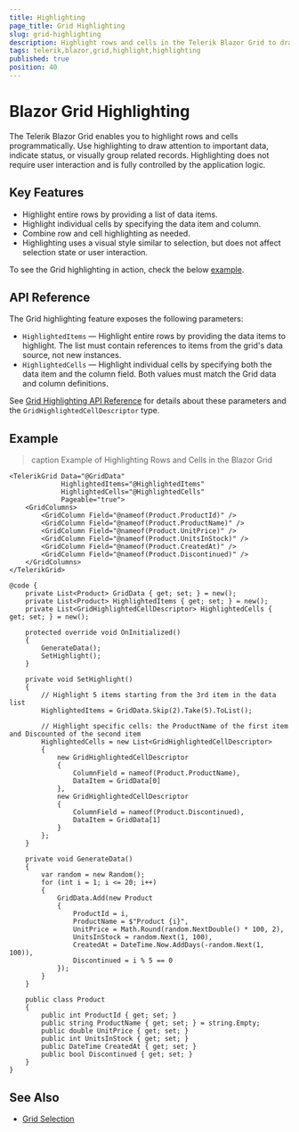 ```yaml
---
title: Highlighting
page_title: Grid Highlighting
slug: grid-highlighting
description: Highlight rows and cells in the Telerik Blazor Grid to draw attention to important data.
tags: telerik,blazor,grid,highlight,highlighting
published: true
position: 40
---
```


# Blazor Grid Highlighting

The Telerik Blazor Grid enables you to highlight rows and cells programmatically. Use highlighting to draw attention to important data, indicate status, or visually group related records. Highlighting does not require user interaction and is fully controlled by the application logic.

## Key Features

* Highlight entire rows by providing a list of data items.
* Highlight individual cells by specifying the data item and column.
* Combine row and cell highlighting as needed.
* Highlighting uses a visual style similar to selection, but does not affect selection state or user interaction.

To see the Grid highlighting in action, check the below [example](#example).

## API Reference

The Grid highlighting feature exposes the following parameters:

- `HighlightedItems` — Highlight entire rows by providing the data items to highlight. The list must contain references to items from the grid's data source, not new instances.
- `HighlightedCells` — Highlight individual cells by specifying both the data item and the column field. Both values must match the Grid data and column definitions.

See [Grid Highlighting API Reference](slug:telerik.blazor.components.gridhighlighting) for details about these parameters and the `GridHighlightedCellDescriptor` type.

## Example

>caption Example of Highlighting Rows and Cells in the Blazor Grid

````RAZOR 
<TelerikGrid Data="@GridData"
             HighlightedItems="@HighlightedItems"
             HighlightedCells="@HighlightedCells"
             Pageable="true">
    <GridColumns>
        <GridColumn Field="@nameof(Product.ProductId)" />
        <GridColumn Field="@nameof(Product.ProductName)" />
        <GridColumn Field="@nameof(Product.UnitPrice)" />
        <GridColumn Field="@nameof(Product.UnitsInStock)" />
        <GridColumn Field="@nameof(Product.CreatedAt)" />
        <GridColumn Field="@nameof(Product.Discontinued)" />
    </GridColumns>
</TelerikGrid>

@code {
    private List<Product> GridData { get; set; } = new();
    private List<Product> HighlightedItems { get; set; } = new();
    private List<GridHighlightedCellDescriptor> HighlightedCells { get; set; } = new();

    protected override void OnInitialized()
    {
        GenerateData();
        SetHighlight();
    }

    private void SetHighlight()
    {
        // Highlight 5 items starting from the 3rd item in the data list
        HighlightedItems = GridData.Skip(2).Take(5).ToList();

        // Highlight specific cells: the ProductName of the first item and Discounted of the second item
        HighlightedCells = new List<GridHighlightedCellDescriptor>
        {
            new GridHighlightedCellDescriptor
            {
                ColumnField = nameof(Product.ProductName),
                DataItem = GridData[0]
            },
            new GridHighlightedCellDescriptor
            {
                ColumnField = nameof(Product.Discontinued),
                DataItem = GridData[1]
            }
        };
    }

    private void GenerateData()
    {
        var random = new Random();
        for (int i = 1; i <= 20; i++)
        {
            GridData.Add(new Product
            {
                ProductId = i,
                ProductName = $"Product {i}",
                UnitPrice = Math.Round(random.NextDouble() * 100, 2),
                UnitsInStock = random.Next(1, 100),
                CreatedAt = DateTime.Now.AddDays(-random.Next(1, 100)),
                Discontinued = i % 5 == 0
            });
        }
    }

    public class Product
    {
        public int ProductId { get; set; }
        public string ProductName { get; set; } = string.Empty;
        public double UnitPrice { get; set; }
        public int UnitsInStock { get; set; }
        public DateTime CreatedAt { get; set; }
        public bool Discontinued { get; set; }
    }
}
````

## See Also

* [Grid Selection](slug:grid-selection-overview)